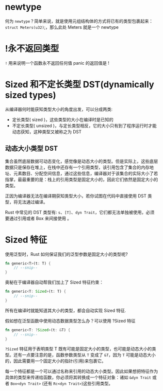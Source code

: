 # newtype
何为 `newtype`？简单来说，就是使用元组结构体的方式将已有的类型包裹起来：`struct Meters(u32)`;，那么此处 Meters 就是一个 newtype

# !永不返回类型
`!` 用来说明一个函数永不返回任何值
panic 的返回值是 !


# Sized 和不定长类型 DST(dynamically sized types)

从编译器何时能获知类型大小的角度出发，可以分成两类:

- 定长类型( sized )，这些类型的大小在编译时是已知的
- 不定长类型( unsized )，与定长类型相反，它的大小只有到了程序运行时才能动态获知，这种类型又被称之为 DST

## 动态大小类型 DST
集合虽然底层数据可动态变化，感觉像是动态大小的类型。但是实际上，这些底层数据只是保存在堆上，在栈中还存有一个引用类型，该引用包含了集合的内存地址、元素数目、分配空间信息，通过这些信息，编译器对于该集合的实际大小了若指掌，最最重要的是：栈上的引用类型是固定大小的，因此它们依然是固定大小的类型。

正因为编译器无法在编译期获知类型大小，若你试图在代码中直接使用 DST 类型，将无法通过编译。

Rust 中常见的 DST 类型有: `s`、`[T]`、`dyn Trait`，它们都无法单独被使用，必须要通过引用或者 Box 来间接使用 。

# Sized 特征
使用泛型时，Rust 如何保证我们的泛型参数是固定大小的类型呢?
```rust
fn generic<T>(t: T) {
    // --snip--
}
```
奥秘在于编译器自动帮我们加上了 Sized 特征约束：

```rust
fn generic<T: Sized>(t: T) {
    // --snip--
}
```
所有在编译时就能知道其大小的类型，都会自动实现 Sized 特征.

假如想在泛型函数中使用动态数据类型怎么办？可以使用 ?Sized 特征

```rust
fn generic<T: ?Sized>(t: &T) {
    // --snip--
}
```
`?Sized` 特征用于表明类型 T 既有可能是固定大小的类型，也可能是动态大小的类型。还有一点要注意的是，函数参数类型从 `T` 变成了 `&T`，因为 `T` 可能是动态大小的，因此需要用一个固定大小的指针(引用)来包裹它。

每一个特征都是一个可以通过名称来引用的动态大小类型。因此如果想把特征作为具体的类型来传递给函数，你必须将其转换成一个特征对象：诸如 `&dyn Trait` 或者 `Box<dyn Trait>` (还有 `Rc<dyn Trait>`)这些引用类型。
